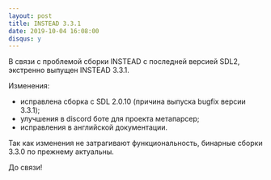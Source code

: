```yaml
---
layout: post
title: INSTEAD 3.3.1
date: 2019-10-04 16:08:00
disqus: y
---
```


В связи с проблемой сборки INSTEAD с последней версией SDL2, экстренно выпущен INSTEAD 3.3.1.

Изменения:

- исправлена сборка с SDL 2.0.10 (причина выпуска bugfix версии 3.3.1);
- улучшения в discord боте для проекта метапарсер;
- исправления в английской документации.

Так как изменения не затрагивают функциональность, бинарные сборки 3.3.0 по
прежнему актуальны.

До связи!
